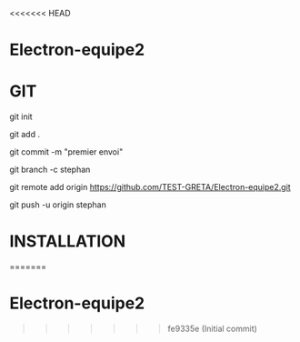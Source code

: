 <<<<<<< HEAD
# Electron-equipe2

# GIT

git init

git add .

git commit -m "premier envoi"

git branch -c stephan

git remote add origin https://github.com/TEST-GRETA/Electron-equipe2.git

git push -u origin stephan

# INSTALLATION
=======
# Electron-equipe2
>>>>>>> fe9335e (Initial commit)
